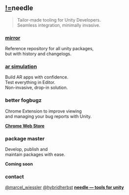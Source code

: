 ## <span class="logo"><a href="https://needle.tools">!=</a></span>needle
> Tailor-made tooling for Unity Developers.  
> Seamless integration, minimally invasive.

### [mirror](package-reference/)
Reference repository for all unity packages,  
but with history and changelogs.  

### [ar simulation](ar-simulation/)
Build AR apps with confidence.  
Test everything in Editor.  
Non-invasive, drop-in solution.  

### better fogbugz
Chrome Extension to improve viewing  
and managing your bug reports with Unity.  

<b>[Chrome Web Store](https://chrome.google.com/webstore/detail/better-unity-fogbugz/mhhihgagfmlmgdjijippdlabhnmifacj?hl=de)</b>

### package master
Develop, publish and  
maintain packages with ease.  

<b>Coming soon</b>


### contact

[@marcel_wiessler](https://twitter.com/marcel_wiessler)
[@hybridherbst](https://twitter.com/hybdridherbst)
<b>[needle — tools for unity](https://needle.tools)</b>